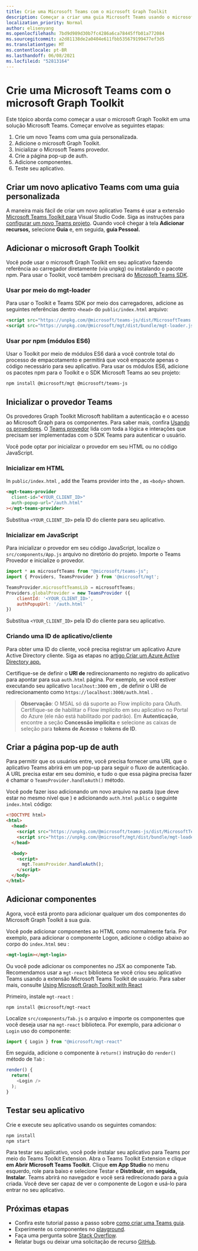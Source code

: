 ```yaml
---
title: Crie uma Microsoft Teams com o microsoft Graph Toolkit
description: Começar a criar uma guia Microsoft Teams usando o microsoft Graph Toolkit.
localization_priority: Normal
author: elisenyang
ms.openlocfilehash: 7bd9d989d30b7fc4286a6ca78445ffb01a772084
ms.sourcegitcommit: a2d81138de2a0404e611fbb535679199477ef3d5
ms.translationtype: MT
ms.contentlocale: pt-BR
ms.lasthandoff: 06/08/2021
ms.locfileid: "52813164"
---
```

# <a name="build-a-microsoft-teams-tab-with-the-microsoft-graph-toolkit"></a>Crie uma Microsoft Teams com o microsoft Graph Toolkit

Este tópico aborda como começar a usar o microsoft Graph Toolkit em uma solução Microsoft Teams. Começar envolve as seguintes etapas:

1. Crie um novo Teams com uma guia personalizada.
2. Adicione o microsoft Graph Toolkit.
3. Inicializar o Microsoft Teams provedor.
4. Crie a página pop-up de auth.
5. Adicione componentes.
6. Teste seu aplicativo.

## <a name="create-a-new-teams-application-with-a-custom-tab"></a>Criar um novo aplicativo Teams com uma guia personalizada

A maneira mais fácil de criar um novo aplicativo Teams é usar a extensão [Microsoft Teams Toolkit para](https://marketplace.visualstudio.com/items?itemName=TeamsDevApp.ms-teams-vscode-extension) Visual Studio Code. Siga as instruções para [configurar um novo Teams projeto](/microsoftteams/platform/toolkit/visual-studio-code-overview#set-up-a-new-teams-project). Quando você chegar à tela **Adicionar recursos,** selecione **Guia** e, em seguida, **guia Pessoal.**

## <a name="add-the-microsoft-graph-toolkit"></a>Adicionar o microsoft Graph Toolkit

Você pode usar o microsoft Graph Toolkit em seu aplicativo fazendo referência ao carregador diretamente (via unpkg) ou instalando o pacote npm. Para usar o Toolkit, você também precisará do [Microsoft Teams SDK](/javascript/api/overview/msteams-client?view=msteams-client-js-latest).

### <a name="use-via-mgt-loader"></a>Usar por meio do mgt-loader
Para usar o Toolkit e Teams SDK por meio dos carregadores, adicione as seguintes referências dentro `<head>` do `public/index.html` arquivo:

```html
<script src="https://unpkg.com/@microsoft/teams-js/dist/MicrosoftTeams.min.js" crossorigin="anonymous"></script>
<script src="https://unpkg.com/@microsoft/mgt/dist/bundle/mgt-loader.js"></script>
```

### <a name="use-via-npm-es6-modules"></a>Usar por npm (módulos ES6)
Usar o Toolkit por meio de módulos ES6 dará a você controle total do processo de empacotamento e permitirá que você empacote apenas o código necessário para seu aplicativo. Para usar os módulos ES6, adicione os pacotes npm para o Toolkit e o SDK Microsoft Teams ao seu projeto:

```bash
npm install @microsoft/mgt @microsoft/teams-js
```

## <a name="initialize-the-teams-provider"></a>Inicializar o provedor Teams

Os provedores Graph Toolkit Microsoft habilitam a autenticação e o acesso ao Microsoft Graph para os componentes. Para saber mais, confira [Usando os provedores](../providers/providers.md). O [Teams provedor](../providers/teams.md) lida com toda a lógica e interações que precisam ser implementadas com o SDK Teams para autenticar o usuário.

Você pode optar por inicializar o provedor em seu HTML ou no código JavaScript. 

### <a name="initialize-in-html"></a>Inicializar em HTML

In `public/index.html` , add the Teams provider into the , as `<body>` shown.

```html
<mgt-teams-provider
  client-id="<YOUR_CLIENT_ID>"
  auth-popup-url="/auth.html"
></mgt-teams-provider>
```

Substitua `<YOUR_CLIENT_ID>` pela ID do cliente para seu aplicativo. 

### <a name="initialize-in-javascript"></a>Inicializar em JavaScript

Para inicializar o provedor em seu código JavaScript, localize o `src/components/App.js` arquivo no diretório do projeto. Importe o Teams Provedor e inicialize o provedor.

```JavaScript
import * as microsoftTeams from "@microsoft/teams-js";
import { Providers, TeamsProvider } from '@microsoft/mgt';

TeamsProvider.microsoftTeamsLib = microsoftTeams;
Providers.globalProvider = new TeamsProvider ({
    clientId: '<YOUR_CLIENT_ID>',
    authPopupUrl: '/auth.html'
})
```
Substitua `<YOUR_CLIENT_ID>` pela ID do cliente para seu aplicativo.

### <a name="creating-an-appclient-id"></a>Criando uma ID de aplicativo/cliente

Para obter uma ID do cliente, você precisa registrar um aplicativo Azure Active Directory cliente. Siga as etapas no [artigo Criar um Azure Active Directory app.](./add-aad-app-registration.md)

Certifique-se de definir o **URI de** redirecionamento no registro do aplicativo para apontar para sua `auth.html` página. Por exemplo, se você estiver executando seu aplicativo `localhost:3000` em , de definir o URI de redirecionamento como `https://localhost:3000/auth.html` .

>**Observação**: O MSAL só dá suporte ao Flow implícito para OAuth. Certifique-se de habilitar o Flow implícito em seu aplicativo no Portal do Azure (ele não está habilitado por padrão). Em **Autenticação**, encontre a seção **Concessão implícita** e selecione as caixas de seleção para **tokens de Acesso** e **tokens de ID**. 

## <a name="create-the-auth-popup-page"></a>Criar a página pop-up de auth

Para permitir que os usuários entre, você precisa fornecer uma URL que o aplicativo Teams abrirá em um pop-up para seguir o fluxo de autenticação. A URL precisa estar em seu domínio, e tudo o que essa página precisa fazer é chamar o `TeamsProvider.handleAuth()` método.

Você pode fazer isso adicionando um novo arquivo na pasta (que deve estar no mesmo nível que ) e adicionando `auth.html` `public` o seguinte `index.html` código: 

```html
<!DOCTYPE html>
<html>
  <head>
    <script src="https://unpkg.com/@microsoft/teams-js/dist/MicrosoftTeams.min.js" crossorigin="anonymous"></script>
    <script src="https://unpkg.com/@microsoft/mgt/dist/bundle/mgt-loader.js"></script>
  </head>

  <body>
    <script>
      mgt.TeamsProvider.handleAuth();
    </script>
  </body>
</html>
```

## <a name="add-components"></a>Adicionar componentes

Agora, você está pronto para adicionar qualquer um dos componentes do Microsoft Graph Toolkit à sua guia. 

Você pode adicionar componentes ao HTML como normalmente faria. Por exemplo, para adicionar o componente Logon, adicione o código abaixo ao corpo do `index.html` seu :

```HTML
<mgt-login></mgt-login>
```

Ou você pode adicionar os componentes no JSX ao componente Tab. Recomendamos usar a `mgt-react` biblioteca se você criou seu aplicativo Teams usando a extensão Microsoft Teams Toolkit de usuário. Para saber mais, consulte [Using Microsoft Graph Toolkit with React](./use-toolkit-with-react.md)

Primeiro, instale `mgt-react` :

```Command Line
npm install @microsoft/mgt-react
```

Localize `src/components/Tab.js` o arquivo e importe os componentes que você deseja usar na `mgt-react` biblioteca. Por exemplo, para adicionar o `Login` uso do componente:

```JavaScript
import { Login } from "@microsoft/mgt-react"
```

Em seguida, adicione o componente à `return()` instrução do `render()` método de `Tab` :

```JavaScript
render() {
  return(
    <Login />
  );
}
```

## <a name="test-your-application"></a>Testar seu aplicativo

Crie e execute seu aplicativo usando os seguintes comandos:
```bash
npm install
npm start
```

Para testar seu aplicativo, você pode instalar seu aplicativo para Teams por meio do Teams Toolkit Extension. Abra o Teams Toolkit Extension e clique **em Abrir Microsoft Teams Toolkit**. Clique **em App Studio** no menu esquerdo, role para baixo e selecione Testar e **Distribuir**, em **seguida, Instalar**. Teams abrirá no navegador e você será redirecionado para a guia criada. Você deve ser capaz de ver o componente de Logon e usá-lo para entrar no seu aplicativo.

## <a name="next-steps"></a>Próximas etapas
- Confira este tutorial passo a passo sobre [como criar uma Teams guia](https://developer.microsoft.com/graph/blogs/a-lap-around-microsoft-graph-toolkit-day-10-microsoft-graph-toolkit-teams-provider/).
- Experimente os componentes no [playground](https://mgt.dev).
- Faça uma pergunta sobre [Stack Overflow](https://aka.ms/mgt-question).
- Relatar bugs ou deixar uma solicitação de recurso [GitHub](https://aka.ms/mgt).
